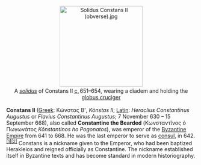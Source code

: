 <div class="photo" colspan="2" style="text-align: center; margin: 25px 0 10px;"><a class="image" href="https://en.wikipedia.org/wiki/File:Solidus_Constans_II_(obverse).jpg"><img alt="Solidus Constans II (obverse).jpg" data-file-height="239" data-file-width="246" decoding="async" height="214" src="https://upload.wikimedia.org/wikipedia/commons/thumb/8/84/Solidus_Constans_II_%28obverse%29.jpg/220px-Solidus_Constans_II_%28obverse%29.jpg" srcset="https://upload.wikimedia.org/wikipedia/commons/8/84/Solidus_Constans_II_%28obverse%29.jpg 1.5x" width="220"/></a><div style="line-height:normal;padding-bottom:0.2em;padding-top:0.2em;">A <i><a href="https://en.wikipedia.org/wiki/Solidus_(coin)" title="Solidus (coin)">solidus</a></i> of Constans II <abbr title="circa">c.</abbr><span style="white-space:nowrap;"> 651–654</span>, wearing a diadem and holding the <a href="https://en.wikipedia.org/wiki/Globus_cruciger" title="Globus cruciger">globus cruciger</a></div></div>

[comment]: # 'breakpoint'
<p><b>Constans II</b> (<a href="https://en.wikipedia.org/wiki/Greek_language" title="Greek language">Greek</a>: <span lang="el">Κώνστας Β'</span>, <i>Kōnstas II</i>; <a class="mw-redirect" href="https://en.wikipedia.org/wiki/Latin_language" title="Latin language">Latin</a>: <i lang="la">Heraclius Constantinus Augustus</i> or <i>Flavius Constantinus Augustus</i>; 7 November 630 – 15 September 668), also called <b>Constantine the Bearded</b> (Κωνσταντῖνος ὁ Πωγωνάτος <i>Kōnstantinos ho Pogonatos</i>), was emperor of the <a href="https://en.wikipedia.org/wiki/Byzantine_Empire" title="Byzantine Empire">Byzantine Empire</a> from 641 to 668. He was the last emperor to serve as <a href="https://en.wikipedia.org/wiki/Roman_consul" title="Roman consul">consul</a>, in 642.<sup class="reference" id="cite_ref-1"><a href="#cite_note-1">[1]</a></sup><sup class="reference" id="cite_ref-2"><a href="#cite_note-2">[2]</a></sup> Constans is a nickname given to the Emperor, who had been baptized Herakleios and reigned officially as Constantine. The nickname established itself in Byzantine texts and has become standard in modern historiography.
</p>